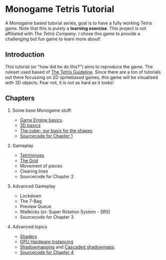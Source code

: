 # Monogame Tetris Tutorial
A Monogame based tutorial series, goal is to have a fully working Tetris game. Note that this is purely a **learning exercise**. This project is not affiliated with _The Tetris Company_. I chose this game to provide a challenging but fun game to learn more about!

## Introduction
This tutorial (or "how did he do this?") aims to reproduce the game. The ruleset used based of [The Tetris Guideline](https://tetris.wiki/Tetris_Guideline). Since there are a ton of tutorials out there focussing on 2D spritebased games, this game will be visualised with 3D objects. Fear not, it is not as hard as it looks!

## Chapters

1. Some base Monogame stuff:
   * [Game Engine basics](Docs/1-1-GameEngineBasics.md)
   * [3D basics](Docs/1-2-ThreeDeeBasics.md)
   * [The cube- our basis for the shapes](Docs/1-3-TheCube.md)
   * [Sourcecode for Chapter 1](https://github.com/Felsir/MonogameTetrisTutorial/tree/main/src)

2. Gameplay
   * [Tetriminoes](Docs/2-1-Tetriminos.md)
   * [The Grid](Docs/2-2-TheGrid.md)
   * Movement of pieces
   * Clearing lines
   * Sourcecode for Chapter 2

3. Advanced Gameplay
   * Lockdown
   * The 7-Bag
   * Preview Queue
   * Wallkicks (or: Super Rotation System - SRS)
   * Sourcecode for Chapter 3

4. Advanced topics
   * [Shaders](Docs/4-1-Shaders.md)
   * [GPU Hardware Instancing](Docs/4-2-HardwareInstancing.md)
   * [Shadowmapping](Docs/4-3-Shadowmapping.md) and [Cascaded shadowmaps](Docs/4-3CC-CascadingShadowmapping.md).
   * [Sourcecode for Chapter 4](https://github.com/Felsir/MonogameTetrisTutorial/tree/main/src)
